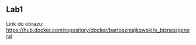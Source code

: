 ## Lab1
Link do obrazu: https://hub.docker.com/repository/docker/bartoszmajkowski/e_biznes/general


